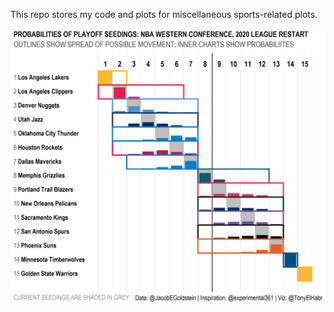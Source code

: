 
This repo stores my code and plots for miscellaneous sports-related plots.

![nba_seed_p](nba_seed_p.png)